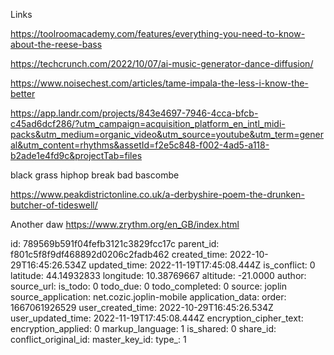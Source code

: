 Links

https://toolroomacademy.com/features/everything-you-need-to-know-about-the-reese-bass

https://techcrunch.com/2022/10/07/ai-music-generator-dance-diffusion/

https://www.noisechest.com/articles/tame-impala-the-less-i-know-the-better

https://app.landr.com/projects/843e4697-7946-4cca-bfcb-c45ad6dcf286/?utm_campaign=acquisition_platform_en_intl_midi-packs&utm_medium=organic_video&utm_source=youtube&utm_term=general&utm_content=rhythms&assetId=f2e5c848-f002-4ad5-a118-b2ade1e4fd9c&projectTab=files

black grass hiphop break bad bascombe

https://www.peakdistrictonline.co.uk/a-derbyshire-poem-the-drunken-butcher-of-tideswell/

Another daw
https://www.zrythm.org/en_GB/index.html

id: 789569b591f04fefb3121c3829fcc17c
parent_id: f801c5f8f9df468892d0206c2fadb462
created_time: 2022-10-29T16:45:26.534Z
updated_time: 2022-11-19T17:45:08.444Z
is_conflict: 0
latitude: 44.14932833
longitude: 10.38769667
altitude: -21.0000
author: 
source_url: 
is_todo: 0
todo_due: 0
todo_completed: 0
source: joplin
source_application: net.cozic.joplin-mobile
application_data: 
order: 1667061926529
user_created_time: 2022-10-29T16:45:26.534Z
user_updated_time: 2022-11-19T17:45:08.444Z
encryption_cipher_text: 
encryption_applied: 0
markup_language: 1
is_shared: 0
share_id: 
conflict_original_id: 
master_key_id: 
type_: 1